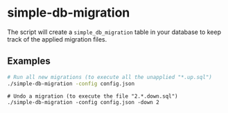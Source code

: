 # simple-db-migration

The script will create a `simple_db_migration` table in your database to keep track of the applied migration files.

## Examples

```bash
# Run all new migrations (to execute all the unapplied "*.up.sql")
./simple-db-migration -config config.json
```

```
# Undo a migration (to execute the file "2.*.down.sql")
./simple-db-migration -config config.json -down 2
```